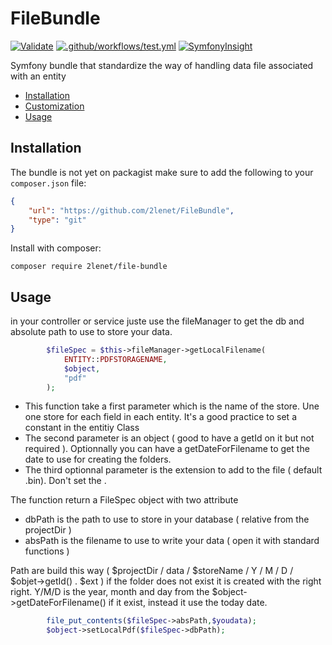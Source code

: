 # FileBundle

[![Validate](https://github.com/2lenet/FileBundle/actions/workflows/validate.yml/badge.svg)](https://github.com/2lenet/FileBundle/actions/workflows/validate.yml)
[![.github/workflows/test.yml](https://github.com/2lenet/FileBundle/actions/workflows/test.yml/badge.svg)](https://github.com/2lenet/FileBundle/actions/workflows/test.yml)
[![SymfonyInsight](https://insight.symfony.com/projects/79583c27-dbb5-4610-accd-1ee16b92008d/mini.svg)](https://insight.symfony.com/projects/79583c27-dbb5-4610-accd-1ee16b92008d)


Symfony bundle that standardize the way of handling data file associated with an entity

- [Installation](#Installation)
- [Customization](#Customization)
- [Usage](#Usage)

## Installation

The bundle is not yet on packagist make sure to add the following to your `composer.json` file:

```json
{
    "url": "https://github.com/2lenet/FileBundle",
    "type": "git"
}
```

Install with composer:

```shell
composer require 2lenet/file-bundle
```

## Usage

in your controller or service juste use the fileManager to get the db and absolute path to use to store your data.

```php
        $fileSpec = $this->fileManager->getLocalFilename(
            ENTITY::PDFSTORAGENAME,
            $object,
            "pdf"
        );
```

- This function take a first parameter which is the name of the store. Une one store for each field in each entity. It's a good practice to set a constant in the entitiy Class
- The second parameter is an object ( good to have a getId on it but not required ). Optionnally you can have a getDateForFilename to get the date to use for creating the folders.
- The third optionnal parameter is the extension to add to the file ( default .bin). Don't set the .

The function return a FileSpec object with two attribute
- dbPath is the path to use to store in your database ( relative from the projectDir )
- absPath is the filename to use to write your data ( open it with standard functions )

Path are build this way ( $projectDir / data / $storeName / Y / M / D / $objet->getId() . $ext )
if the folder does not exist it is created with the right right.
Y/M/D is the year, month and day from the $object->getDateForFilename() if it exist, instead it use the today date.

```php
        file_put_contents($fileSpec->absPath,$youdata);
        $object->setLocalPdf($fileSpec->dbPath);
```

